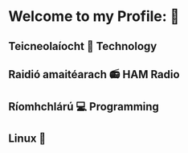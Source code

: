 # Welcome to my Profile: :floppy_disk:
## Teicneolaíocht 💾 Technology
## Raidió amaitéarach 📻 HAM Radio
## Ríomhchlárú 💻 Programming
## Linux 🐧

<!--
**4f6973c3ad6e/4f6973c3ad6e** is a ✨ _special_ ✨ repository because its `README.md` (this file) appears on your GitHub profile.

Here are some ideas to get you started:

- 🔭 I’m currently working on ...
- 🌱 I’m currently learning ...
- 👯 I’m looking to collaborate on ...
- 🤔 I’m looking for help with ...
- 💬 Ask me about ...
- 📫 How to reach me: ...
- 😄 Pronouns: ...
- ⚡ Fun fact: ...
-->
